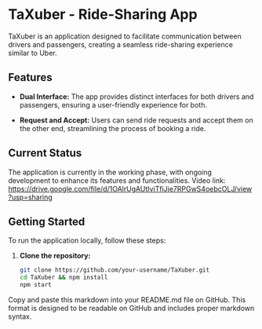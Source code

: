 # TaXuber - Ride-Sharing App

TaXuber is an application designed to facilitate communication between drivers and passengers, creating a seamless ride-sharing experience similar to Uber.

## Features

- **Dual Interface:** The app provides distinct interfaces for both drivers and passengers, ensuring a user-friendly experience for both.
  
- **Request and Accept:** Users can send ride requests and accept them on the other end, streamlining the process of booking a ride.

## Current Status

The application is currently in the working phase, with ongoing development to enhance its features and functionalities.
Video link: https://drive.google.com/file/d/1OAlrUgAUtIviTfiJje7RPGwS4oebcOLJ/view?usp=sharing


## Getting Started

To run the application locally, follow these steps:

1. **Clone the repository:**
   ```bash
   git clone https://github.com/your-username/TaXuber.git
   cd TaXuber && npm install
   npm start

Copy and paste this markdown into your README.md file on GitHub. This format is designed to be readable on GitHub and includes proper markdown syntax.




